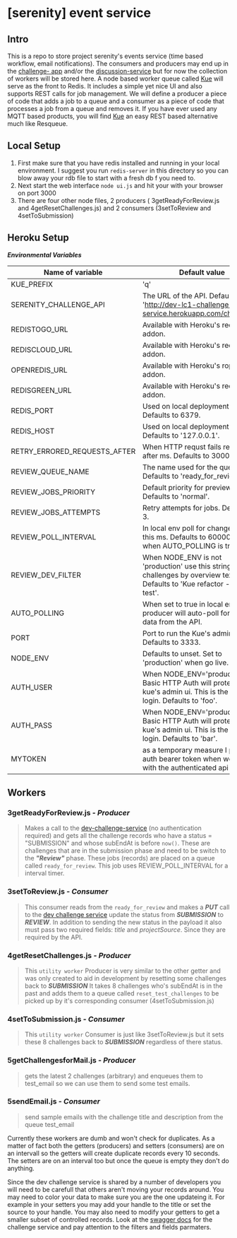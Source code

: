 # [serenity] event service

## Intro

This  is a  repo to store project serenity's events service (time based workflow, email notifications).   The consumers and producers may end up in the [challenge- app](https://github.com/appirio-tech/lc1-challenge-app) and/or the [discussion-service](https://github.com/appirio-tech/lc1-discussion-service) but for now the collection of workers will be stored here.  A node based worker queue called [Kue](https://github.com/learnboost/kue) will serve as the front to Redis.   It includes a simple yet nice UI and also supports REST calls for job management.   We will define a producer a piece of code that adds a job to a queue and a consumer as a piece of code that processes a job from a queue and removes it.   If you have ever used any MQTT based products, you will find [Kue](https://github.com/learnboost/kue) an easy REST based alternative much like Resqueue.

## Local Setup

1.  First make sure that you have redis installed and running in your local environment.  I suggest you run `redis-server` in this directory so you can blow away your rdb file to start with a fresh db f you need to.
2. Next start the web interface `node ui.js` and hit your with your browser on port 3000
3. There are four other node files, 2 producers ( 3getReadyForReview.js and 4getResetChallenges.js) and 2 consumers (3setToReview and 4setToSubmission)

## Heroku Setup
***Environmental Variables***

| Name of variable	| Default value|
|---|---|
| KUE_PREFIX | 	'q'|
| SERENITY_CHALLENGE_API |	The URL of the API. Defaults to 'http://dev-lc1-challenge-service.herokuapp.com/challenges'|
| REDISTOGO_URL |	Available with Heroku's redistogo addon.|
| REDISCLOUD_URL |	Available with Heroku's rediscloud addon.|
| OPENREDIS_URL |	Available with Heroku's ropenredis addon.|
| REDISGREEN_URL |	Available with Heroku's redistgreen addon.|
| REDIS_PORT |	Used on local deployment setup. Defaults to 6379.|
| REDIS_HOST |	Used on local deployment setup. Defaults to '127.0.0.1'.|
| RETRY_ERRORED_REQUESTS_AFTER |	When HTTP requst fails retry it after ms. Defaults to 3000.|
| REVIEW_QUEUE_NAME |	The name used for the queue. Defaults to 'ready_for_review'.|
| REVIEW_JOBS_PRIORITY |	Default priority for preview jobs. Defaults to 'normal'.|
| REVIEW_JOBS_ATTEMPTS |	Retry attempts for jobs. Defaults to 3.|
| REVIEW_POLL_INTERVAL |	In local env poll for changes every this ms. Defaults to 60000. Only when AUTO_POLLING is true.|
| REVIEW_DEV_FILTER |	When NODE_ENV is not 'production' use this string to filter challenges by overview text. Defaults to 'Kue refactor --kiri4a test'.|
| AUTO_POLLING |	When set to true in local env producer will auto-poll for new data from the API.|
| PORT |	Port to run the Kue's admin UI. Defaults to 3333.|
| NODE_ENV |	Defaults to unset. Set to 'production' when go live.|
| AUTH_USER |	When NODE_ENV='production' Basic HTTP Auth will protect the kue's admin ui. This is the user to login. Defaults to 'foo'.|
| AUTH_PASS |	When NODE_ENV='production' Basic HTTP Auth will protect the kue's admin ui. This is the pass to login. Defaults to 'bar'.|
| MYTOKEN| as a temporary measure I put in my auth bearer token when working with the authenticated api |


## Workers

### 3getReadyForReview.js *- Producer*
>Makes a call to the [dev-challenge-service](http://dev-lc1-challenge-service.herokuapp.com) (no authentication required) and gets all the challenge records who have a status = "SUBMISSION" and whose subEndAt is before `now()`.   These are challenges that are in the submission phase and need to be switch to the ***"Review"*** phase.  These jobs (records) are placed on a queue called `ready_for_review`.   This job uses REVIEW_POLL_INTERVAL for a interval timer.

### 3setToReview.js *- Consumer*
>This consumer reads from the `ready_for_review` and makes a ***PUT*** call to the [dev challenge service](http://dev-lc1-challenge-service.herokuapp.com) update the status from ***SUBMISSION*** to ***REVIEW***.  In addition to sending the new status in the payload it also must pass two required fields:  *title* and *projectSource*.  Since they are required by the API.


### 4getResetChallenges.js *- Producer*

>This `utility worker` Producer is very similar to the other getter and was only created to aid in development by resetting some challenges back to ***SUBMISSION***   It takes 8 challenges who's subEndAt is in the past and adds them to a queue called `reset_test_challenges` to be picked up by it's corresponding consumer (4setToSubmission.js)

### 4setToSubmission.js *- Consumer*
>This `utility worker` Consumer is just like 3setToReview.js but it sets these 8 challenges back to ***SUBMISSION*** regardless of there status.

### 5getChallengesforMail.js *- Producer*
>gets the latest 2 challenges (arbitrary) and enqueues them to test_email so we can use them to send some test emails.

### 5sendEmail.js *- Consumer*
>send sample emails with the challenge title and description from the queue test_email

Currently these workers are dumb and won't check for duplicates.   As a matter of fact both the getters (producers) and setters (consumers)  are on an intervall so the getters will create duplicate records every 10 seconds.   The setters are on an interval too but once the queue is empty they don't do anything.

Since the dev challenge service is shared by a number of developers you will need to be carefull that others aren't moving your records around.   You may need to color your data to make sure you are the one updateing it.   For example in your setters you may add your handle to the title or set the source to your handle.   You may also need to modify your getters to get a smaller subset of controlled records.   Look at the [swagger docs](http://dev-lc1-challenge-service.herokuapp.com/docs/) for the challenge service and pay attention to the filters and  fields parmaters.

